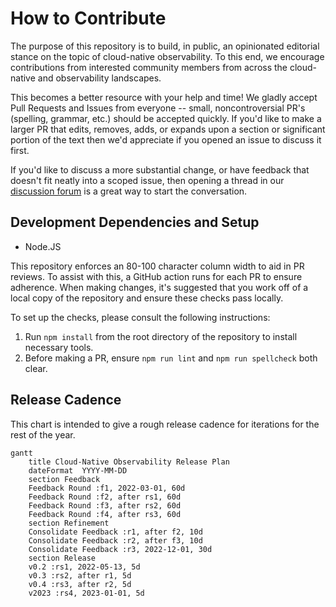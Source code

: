 # How to Contribute

The purpose of this repository is to build, in public, an opinionated editorial
stance on the topic of cloud-native observability. To this end, we encourage
contributions from interested community members from across the cloud-native and
observability landscapes.

This becomes a better resource with your help and time! We gladly accept Pull
Requests and Issues from everyone -- small, noncontroversial PR's (spelling,
grammar, etc.) should be accepted quickly. If you'd like to make a larger PR
that edits, removes, adds, or expands upon a section or significant portion of
the text then we'd appreciate if you opened an issue to discuss it first.

If you'd like to discuss a more substantial change, or have feedback that
doesn't fit neatly into a scoped issue, then opening a thread in our [discussion
forum](https://github.com/lightstep/cloud-native-observability/discussions) is a
great way to start the conversation.

## Development Dependencies and Setup

* Node.JS

This repository enforces an 80-100 character column width to aid in PR reviews.
To assist with this, a GitHub action runs for each PR to ensure adherence.
When making changes, it's suggested that you work off of a local copy of the
repository and ensure these checks pass locally.

To set up the checks, please consult the following instructions:

1. Run `npm install` from the root directory of the repository to install
   necessary tools.
2. Before making a PR, ensure `npm run lint` and `npm run spellcheck` both
   clear.

## Release Cadence

This chart is intended to give a rough release cadence for iterations for the
rest of the year.

```mermaid
gantt
    title Cloud-Native Observability Release Plan
    dateFormat  YYYY-MM-DD
    section Feedback
    Feedback Round :f1, 2022-03-01, 60d
    Feedback Round :f2, after rs1, 60d
    Feedback Round :f3, after rs2, 60d
    Feedback Round :f4, after rs3, 60d
    section Refinement
    Consolidate Feedback :r1, after f2, 10d
    Consolidate Feedback :r2, after f3, 10d
    Consolidate Feedback :r3, 2022-12-01, 30d
    section Release
    v0.2 :rs1, 2022-05-13, 5d
    v0.3 :rs2, after r1, 5d
    v0.4 :rs3, after r2, 5d
    v2023 :rs4, 2023-01-01, 5d
```
